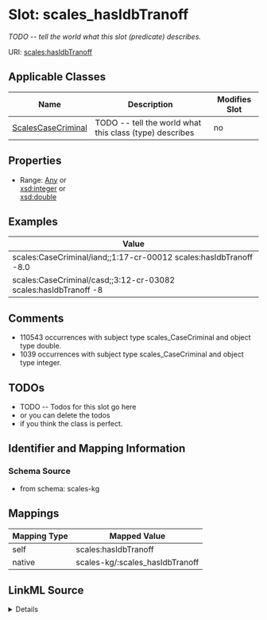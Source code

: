 

# Slot: scales_hasIdbTranoff


_TODO -- tell the world what this slot (predicate) describes._





URI: [scales:hasIdbTranoff](http://schemas.scales-okn.org/rdf/scales#hasIdbTranoff)



<!-- no inheritance hierarchy -->





## Applicable Classes

| Name | Description | Modifies Slot |
| --- | --- | --- |
| [ScalesCaseCriminal](../classes/ScalesCaseCriminal.md) | TODO -- tell the world what this class (type) describes |  no  |







## Properties

* Range: [Any](../classes/Any.md)&nbsp;or&nbsp;<br />[xsd:integer](http://www.w3.org/2001/XMLSchema#integer)&nbsp;or&nbsp;<br />[xsd:double](http://www.w3.org/2001/XMLSchema#double)






## Examples

| Value |
| --- |
| scales:CaseCriminal/iand;;1:17-cr-00012 scales:hasIdbTranoff -8.0 |
| scales:CaseCriminal/casd;;3:12-cr-03082 scales:hasIdbTranoff -8 |

## Comments

* 110543 occurrences with subject type scales_CaseCriminal and object type double.
* 1039 occurrences with subject type scales_CaseCriminal and object type integer.

## TODOs

* TODO -- Todos for this slot go here
* or you can delete the todos
* if you think the class is perfect.

## Identifier and Mapping Information







### Schema Source


* from schema: scales-kg




## Mappings

| Mapping Type | Mapped Value |
| ---  | ---  |
| self | scales:hasIdbTranoff |
| native | scales-kg/:scales_hasIdbTranoff |




## LinkML Source

<details>
```yaml
name: scales_hasIdbTranoff
description: TODO -- tell the world what this slot (predicate) describes.
todos:
- TODO -- Todos for this slot go here
- or you can delete the todos
- if you think the class is perfect.
comments:
- 110543 occurrences with subject type scales_CaseCriminal and object type double.
- 1039 occurrences with subject type scales_CaseCriminal and object type integer.
examples:
- value: scales:CaseCriminal/iand;;1:17-cr-00012 scales:hasIdbTranoff -8.0
- value: scales:CaseCriminal/casd;;3:12-cr-03082 scales:hasIdbTranoff -8
from_schema: scales-kg
rank: 1000
slot_uri: scales:hasIdbTranoff
alias: scales_hasIdbTranoff
domain_of:
- scales_CaseCriminal
range: Any
any_of:
- range: integer
- range: double

```
</details>